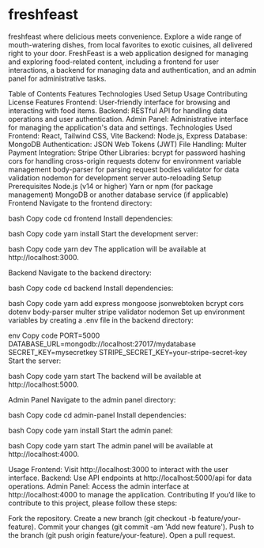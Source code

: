 # freshfeast
freshfeast where delicious meets convenience. Explore a wide range of mouth-watering dishes, from local favorites to exotic cuisines, all delivered right to your door.
FreshFeast is a web application designed for managing and exploring food-related content, including a frontend for user interactions, a backend for managing data and authentication, and an admin panel for administrative tasks.

Table of Contents
Features
Technologies Used
Setup
Usage
Contributing
License
Features
Frontend: User-friendly interface for browsing and interacting with food items.
Backend: RESTful API for handling data operations and user authentication.
Admin Panel: Administrative interface for managing the application's data and settings.
Technologies Used
Frontend: React, Tailwind CSS, Vite
Backend: Node.js, Express
Database: MongoDB
Authentication: JSON Web Tokens (JWT)
File Handling: Multer
Payment Integration: Stripe
Other Libraries:
bcrypt for password hashing
cors for handling cross-origin requests
dotenv for environment variable management
body-parser for parsing request bodies
validator for data validation
nodemon for development server auto-reloading
Setup
Prerequisites
Node.js (v14 or higher)
Yarn or npm (for package management)
MongoDB or another database service (if applicable)
Frontend
Navigate to the frontend directory:

bash
Copy code
cd frontend
Install dependencies:

bash
Copy code
yarn install
Start the development server:

bash
Copy code
yarn dev
The application will be available at http://localhost:3000.

Backend
Navigate to the backend directory:

bash
Copy code
cd backend
Install dependencies:

bash
Copy code
yarn add express mongoose jsonwebtoken bcrypt cors dotenv body-parser multer stripe validator nodemon
Set up environment variables by creating a .env file in the backend directory:

env
Copy code
PORT=5000
DATABASE_URL=mongodb://localhost:27017/mydatabase
SECRET_KEY=mysecretkey
STRIPE_SECRET_KEY=your-stripe-secret-key
Start the server:

bash
Copy code
yarn start
The backend will be available at http://localhost:5000.

Admin Panel
Navigate to the admin panel directory:

bash
Copy code
cd admin-panel
Install dependencies:

bash
Copy code
yarn install
Start the admin panel:

bash
Copy code
yarn start
The admin panel will be available at http://localhost:4000.

Usage
Frontend: Visit http://localhost:3000 to interact with the user interface.
Backend: Use API endpoints at http://localhost:5000/api for data operations.
Admin Panel: Access the admin interface at http://localhost:4000 to manage the application.
Contributing
If you’d like to contribute to this project, please follow these steps:

Fork the repository.
Create a new branch (git checkout -b feature/your-feature).
Commit your changes (git commit -am 'Add new feature').
Push to the branch (git push origin feature/your-feature).
Open a pull request.
